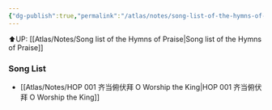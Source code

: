```yaml
---
{"dg-publish":true,"permalink":"/atlas/notes/song-list-of-the-hymns-of-praise/"}
---
```


⬆️UP: [[Atlas/Notes/Song list of the Hymns of Praise\|Song list of the Hymns of Praise]]

### Song List
- [[Atlas/Notes/HOP 001 齐当俯伏拜 O Worship the King\|HOP 001 齐当俯伏拜 O Worship the King]]